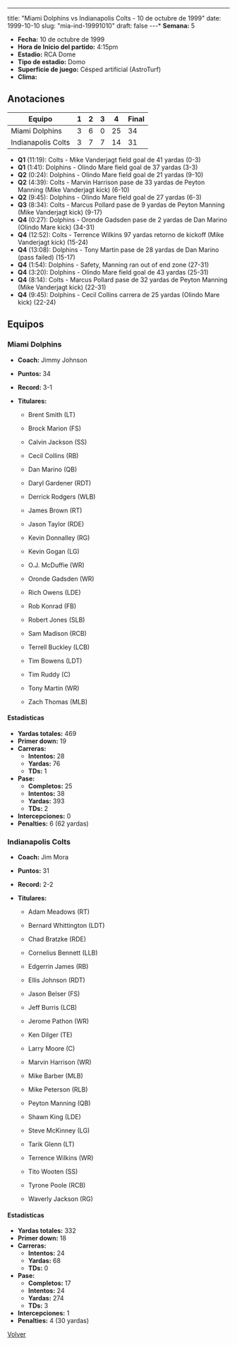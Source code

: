 ---
title: "Miami Dolphins vs Indianapolis Colts - 10 de octubre de 1999"
date: 1999-10-10
slug: "mia-ind-19991010"
draft: false
---* **Semana:** 5
* **Fecha:** 10 de octubre de 1999
* **Hora de Inicio del partido:** 4:15pm
* **Estadio:** RCA Dome
* **Tipo de estadio:** Domo
* **Superficie de juego:** Césped artificial (AstroTurf)
* **Clima:** 




## Anotaciones
| Equipo | 1 | 2 | 3 | 4 | Final |
|--------|---|---|---|---|-------|
| Miami Dolphins  | 3 | 6 | 0 | 25  | 34 |
| Indianapolis Colts  | 3 | 7 | 7 | 14  | 31 |
* **Q1** (11:19): Colts - Mike Vanderjagt field goal de 41 yardas (0-3)
* **Q1** (1:41): Dolphins - Olindo Mare field goal de 37 yardas (3-3)
* **Q2** (0:24): Dolphins - Olindo Mare field goal de 21 yardas (9-10)
* **Q2** (4:39): Colts - Marvin Harrison pase de 33 yardas de Peyton Manning (Mike Vanderjagt kick) (6-10)
* **Q2** (9:45): Dolphins - Olindo Mare field goal de 27 yardas (6-3)
* **Q3** (8:34): Colts - Marcus Pollard pase de 9 yardas de Peyton Manning (Mike Vanderjagt kick) (9-17)
* **Q4** (0:27): Dolphins - Oronde Gadsden pase de 2 yardas de Dan Marino (Olindo Mare kick) (34-31)
* **Q4** (12:52): Colts - Terrence Wilkins 97 yardas retorno de kickoff (Mike Vanderjagt kick) (15-24)
* **Q4** (13:08): Dolphins - Tony Martin pase de 28 yardas de Dan Marino (pass failed) (15-17)
* **Q4** (1:54): Dolphins - Safety, Manning ran out of end zone (27-31)
* **Q4** (3:20): Dolphins - Olindo Mare field goal de 43 yardas (25-31)
* **Q4** (8:14): Colts - Marcus Pollard pase de 32 yardas de Peyton Manning (Mike Vanderjagt kick) (22-31)
* **Q4** (9:45): Dolphins - Cecil Collins carrera de 25 yardas (Olindo Mare kick) (22-24)


## Equipos


### Miami Dolphins
* **Coach:** Jimmy Johnson
* **Puntos:** 34
* **Record:** 3-1
* **Titulares:** 

  * Brent Smith (LT) 

  * Brock Marion (FS) 

  * Calvin Jackson (SS) 

  * Cecil Collins (RB) 

  * Dan Marino (QB) 

  * Daryl Gardener (RDT) 

  * Derrick Rodgers (WLB) 

  * James Brown (RT) 

  * Jason Taylor (RDE) 

  * Kevin Donnalley (RG) 

  * Kevin Gogan (LG) 

  * O.J. McDuffie (WR) 

  * Oronde Gadsden (WR) 

  * Rich Owens (LDE) 

  * Rob Konrad (FB) 

  * Robert Jones (SLB) 

  * Sam Madison (RCB) 

  * Terrell Buckley (LCB) 

  * Tim Bowens (LDT) 

  * Tim Ruddy (C) 

  * Tony Martin (WR) 

  * Zach Thomas (MLB) 

#### Estadísticas
* **Yardas totales:** 469
* **Primer down:** 19
* **Carreras:**
  * **Intentos:** 28
  * **Yardas:** 76
  * **TDs:** 1
* **Pase:**
  * **Completos:** 25
  * **Intentos:** 38
  * **Yardas:** 393
  * **TDs:** 2
* **Intercepciones:** 0
* **Penalties:** 6 (62 yardas)

### Indianapolis Colts
* **Coach:** Jim Mora
* **Puntos:** 31
* **Record:** 2-2
* **Titulares:** 

  * Adam Meadows (RT) 

  * Bernard Whittington (LDT) 

  * Chad Bratzke (RDE) 

  * Cornelius Bennett (LLB) 

  * Edgerrin James (RB) 

  * Ellis Johnson (RDT) 

  * Jason Belser (FS) 

  * Jeff Burris (LCB) 

  * Jerome Pathon (WR) 

  * Ken Dilger (TE) 

  * Larry Moore (C) 

  * Marvin Harrison (WR) 

  * Mike Barber (MLB) 

  * Mike Peterson (RLB) 

  * Peyton Manning (QB) 

  * Shawn King (LDE) 

  * Steve McKinney (LG) 

  * Tarik Glenn (LT) 

  * Terrence Wilkins (WR) 

  * Tito Wooten (SS) 

  * Tyrone Poole (RCB) 

  * Waverly Jackson (RG) 

#### Estadísticas
* **Yardas totales:** 332
* **Primer down:** 18
* **Carreras:**
  * **Intentos:** 24
  * **Yardas:** 68
  * **TDs:** 0
* **Pase:**
  * **Completos:** 17
  * **Intentos:** 24
  * **Yardas:** 274
  * **TDs:** 3
* **Intercepciones:** 1
* **Penalties:** 4 (30 yardas)


[Volver](/historia/1999)
